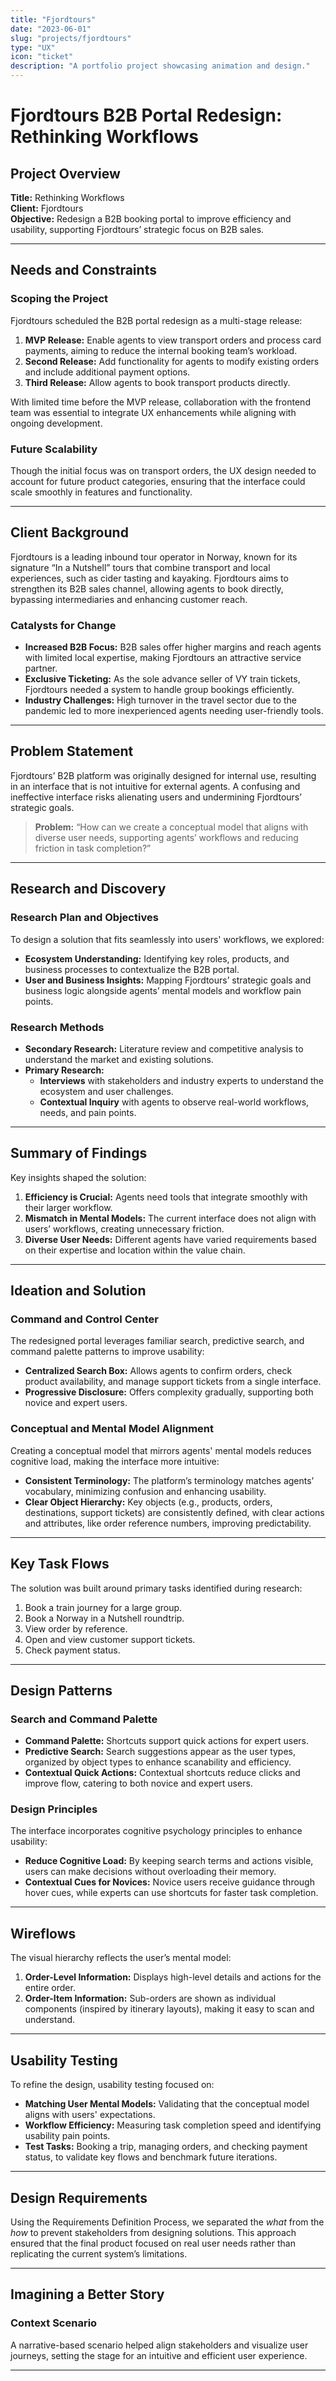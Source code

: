 ```yaml
---
title: "Fjordtours"
date: "2023-06-01"
slug: "projects/fjordtours"
type: "UX"
icon: "ticket"
description: "A portfolio project showcasing animation and design."
---
```


# **Fjordtours B2B Portal Redesign: Rethinking Workflows**

## **Project Overview**
**Title:** Rethinking Workflows  
**Client:** Fjordtours  
**Objective:** Redesign a B2B booking portal to improve efficiency and usability, supporting Fjordtours’ strategic focus on B2B sales.

---

## **Needs and Constraints**
### **Scoping the Project**
Fjordtours scheduled the B2B portal redesign as a multi-stage release:
1. **MVP Release:** Enable agents to view transport orders and process card payments, aiming to reduce the internal booking team’s workload.
2. **Second Release:** Add functionality for agents to modify existing orders and include additional payment options.
3. **Third Release:** Allow agents to book transport products directly.

With limited time before the MVP release, collaboration with the frontend team was essential to integrate UX enhancements while aligning with ongoing development.

### **Future Scalability**
Though the initial focus was on transport orders, the UX design needed to account for future product categories, ensuring that the interface could scale smoothly in features and functionality.

---

## **Client Background**
Fjordtours is a leading inbound tour operator in Norway, known for its signature “In a Nutshell” tours that combine transport and local experiences, such as cider tasting and kayaking. Fjordtours aims to strengthen its B2B sales channel, allowing agents to book directly, bypassing intermediaries and enhancing customer reach.

### **Catalysts for Change**
- **Increased B2B Focus:** B2B sales offer higher margins and reach agents with limited local expertise, making Fjordtours an attractive service partner.
- **Exclusive Ticketing:** As the sole advance seller of VY train tickets, Fjordtours needed a system to handle group bookings efficiently.
- **Industry Challenges:** High turnover in the travel sector due to the pandemic led to more inexperienced agents needing user-friendly tools.

---

## **Problem Statement**
Fjordtours’ B2B platform was originally designed for internal use, resulting in an interface that is not intuitive for external agents. A confusing and ineffective interface risks alienating users and undermining Fjordtours’ strategic goals.

> **Problem:** “How can we create a conceptual model that aligns with diverse user needs, supporting agents’ workflows and reducing friction in task completion?”

---

## **Research and Discovery**
### **Research Plan and Objectives**
To design a solution that fits seamlessly into users' workflows, we explored:
- **Ecosystem Understanding:** Identifying key roles, products, and business processes to contextualize the B2B portal.
- **User and Business Insights:** Mapping Fjordtours’ strategic goals and business logic alongside agents’ mental models and workflow pain points.

### **Research Methods**
- **Secondary Research:** Literature review and competitive analysis to understand the market and existing solutions.
- **Primary Research:**
  - **Interviews** with stakeholders and industry experts to understand the ecosystem and user challenges.
  - **Contextual Inquiry** with agents to observe real-world workflows, needs, and pain points.

---

## **Summary of Findings**
Key insights shaped the solution:
1. **Efficiency is Crucial:** Agents need tools that integrate smoothly with their larger workflow.
2. **Mismatch in Mental Models:** The current interface does not align with users’ workflows, creating unnecessary friction.
3. **Diverse User Needs:** Different agents have varied requirements based on their expertise and location within the value chain.

---

## **Ideation and Solution**
### **Command and Control Center**
The redesigned portal leverages familiar search, predictive search, and command palette patterns to improve usability:
- **Centralized Search Box:** Allows agents to confirm orders, check product availability, and manage support tickets from a single interface.
- **Progressive Disclosure:** Offers complexity gradually, supporting both novice and expert users.

### **Conceptual and Mental Model Alignment**
Creating a conceptual model that mirrors agents' mental models reduces cognitive load, making the interface more intuitive:
- **Consistent Terminology:** The platform’s terminology matches agents’ vocabulary, minimizing confusion and enhancing usability.
- **Clear Object Hierarchy:** Key objects (e.g., products, orders, destinations, support tickets) are consistently defined, with clear actions and attributes, like order reference numbers, improving predictability.

---

## **Key Task Flows**
The solution was built around primary tasks identified during research:
1. Book a train journey for a large group.
2. Book a Norway in a Nutshell roundtrip.
3. View order by reference.
4. Open and view customer support tickets.
5. Check payment status.

---

## **Design Patterns**
### **Search and Command Palette**
- **Command Palette:** Shortcuts support quick actions for expert users.
- **Predictive Search:** Search suggestions appear as the user types, organized by object types to enhance scanability and efficiency.
- **Contextual Quick Actions:** Contextual shortcuts reduce clicks and improve flow, catering to both novice and expert users.

### **Design Principles**
The interface incorporates cognitive psychology principles to enhance usability:
- **Reduce Cognitive Load:** By keeping search terms and actions visible, users can make decisions without overloading their memory.
- **Contextual Cues for Novices:** Novice users receive guidance through hover cues, while experts can use shortcuts for faster task completion.

---

## **Wireflows**
The visual hierarchy reflects the user’s mental model:
1. **Order-Level Information:** Displays high-level details and actions for the entire order.
2. **Order-Item Information:** Sub-orders are shown as individual components (inspired by itinerary layouts), making it easy to scan and understand.

---

## **Usability Testing**
To refine the design, usability testing focused on:
- **Matching User Mental Models:** Validating that the conceptual model aligns with users' expectations.
- **Workflow Efficiency:** Measuring task completion speed and identifying usability pain points.
- **Test Tasks:** Booking a trip, managing orders, and checking payment status, to validate key flows and benchmark future iterations.

---

## **Design Requirements**
Using the Requirements Definition Process, we separated the *what* from the *how* to prevent stakeholders from designing solutions. This approach ensured that the final product focused on real user needs rather than replicating the current system’s limitations.

---

## **Imagining a Better Story**
### **Context Scenario**
A narrative-based scenario helped align stakeholders and visualize user journeys, setting the stage for an intuitive and efficient user experience.

---

